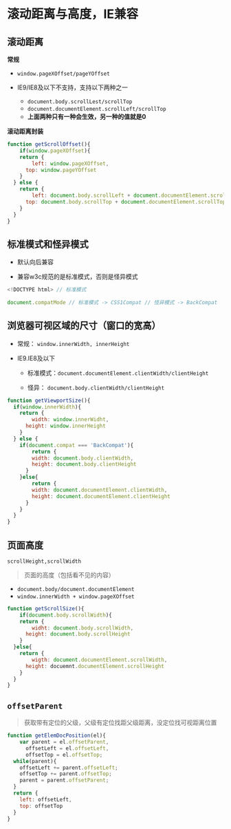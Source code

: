 # 滚动距离与高度，IE兼容

## 滚动距离

**常规**

- `window.pageXOffset/pageYOffset`

- IE9/IE8及以下不支持，支持以下两种之一
  - `document.body.scrollLest/scrollTop`
  - `document.documentElement.scrollLeft/scrollTop`
  - **上面两种只有一种会生效，另一种的值就是0**



**滚动距离封装**

```js
function getScrollOffset(){
	if(window.pageXOffset){
  	return {
    	left: window.pageXOffset,
      top: window.pageYOffset
    }
  } else {
  	return {
    	left: document.body.scrollLeft + document.documentElement.scrollLeft,
      top: document.body.scrollTop + document.documentElement.scrollTop
    }
  }
}
```



## 标准模式和怪异模式

- 默认向后兼容

- 兼容w3c规范的是标准模式，否则是怪异模式

```js
<!DOCTYPE html> // 标准模式
  
document.compatMode // 标准模式 -> CSS1Compat // 怪异模式 -> BackCompat
```



## **浏览器可视区域的尺寸（窗口的宽高）**

- 常规： `window.innerWidth, innerHeight`

- IE9.IE8及以下

  - 标准模式：`document.documentElement.clientWidth/clientHeight`

  - 怪异： `document.body.clientWidth/clientHeight`

```js
function getViewportSize(){
  if(window.innerWidth){
  	return {
    	width: window.innerWidht,
      height: window.innerHeight
    }
  } else {
  	if(document.compat === 'BackCompat'){
  		return {
      	width: document.body.clientWidth,
        height: document.body.clientHeight
      }
  	}else{
    	return {
      	width: document.documentElement.clientWidth,
        height: document.documentElement.clientHeight
      }
    }
  }
}
```



## 页面高度

`scrollHeight,scrollWidth`

> 页面的高度（包括看不见的内容）

- `document.body/document.documentElement`
- `window.innerWidth + window.pageXOffset`

```js
function getScrollSize(){
	if(document.body.scrollWidth){
  	return {
    	widht: document.body.scrollWidth,
      height: document.body.scrollHeight
    }
  }else{
  	return {
    	wigth: document.documentElement.scrollWidth,
      height: docuemnt.documentElement.scrollHeight
    }
  }
}
```

## `offsetParent`

> 获取带有定位的父级，父级有定位找距父级距离，没定位找可视距离位置

```js
function getElemDocPosition(el){
	var parent = el.offsetParent,
      offsetLeft = el.offsetLeft,
      offsetTop = el.offsetTop;
  while(parent){
  	offsetLeft += parent.offsetLeft;
    offsetTop += parent.offsetTop;
    parent = parent.offsetParent;
  }
  return {
  	left: offsetLeft,
    top: offsetTop
  }
}
```

